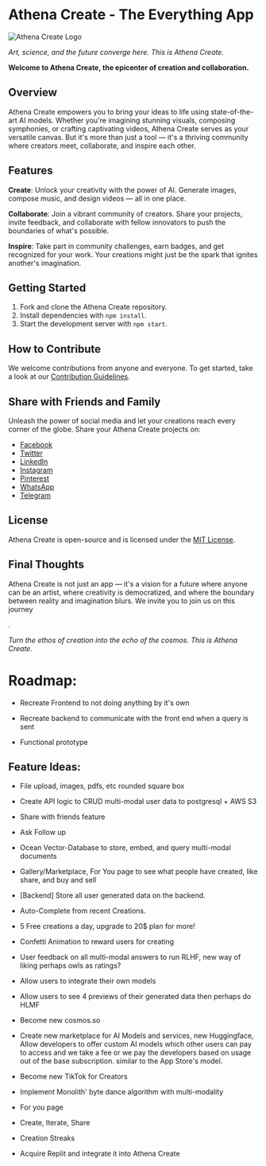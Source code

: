 # Athena Create - The Everything App

![Athena Create Logo](https://athena-create/logo.png)

*Art, science, and the future converge here. This is Athena Create.*

**Welcome to Athena Create, the epicenter of creation and collaboration.** 

## Overview

Athena Create empowers you to bring your ideas to life using state-of-the-art AI models. Whether you're imagining stunning visuals, composing symphonies, or crafting captivating videos, Athena Create serves as your versatile canvas. But it's more than just a tool — it's a thriving community where creators meet, collaborate, and inspire each other.

## Features

**Create**: Unlock your creativity with the power of AI. Generate images, compose music, and design videos — all in one place. 

**Collaborate**: Join a vibrant community of creators. Share your projects, invite feedback, and collaborate with fellow innovators to push the boundaries of what's possible.

**Inspire**: Take part in community challenges, earn badges, and get recognized for your work. Your creations might just be the spark that ignites another's imagination.

## Getting Started

1. Fork and clone the Athena Create repository.
2. Install dependencies with `npm install`.
3. Start the development server with `npm start`.

## How to Contribute

We welcome contributions from anyone and everyone. To get started, take a look at our [Contribution Guidelines](https://github.com/kyegomez/Athena-Create/blob/main/CONTRIBUTING.md).

## Share with Friends and Family

Unleash the power of social media and let your creations reach every corner of the globe. Share your Athena Create projects on:

- [Facebook](https://www.facebook.com/sharer/sharer.php?u=https://github.com/kyegomez/Athena-Create)
- [Twitter](https://twitter.com/intent/tweet?text=Check%20out%20my%20new%20creation%20on%20Athena%20Create!&url=https://github.com/kyegomez/Athena-Create)
- [LinkedIn](https://www.linkedin.com/sharing/share-offsite/?url=https://github.com/kyegomez/Athena-Create)
- [Instagram](instagram://camera)
- [Pinterest](http://pinterest.com/pin/create/button/?url=https://github.com/kyegomez/Athena-Create)
- [WhatsApp](https://wa.me/?text=Check%20out%20my%20new%20creation%20on%20Athena%20Create!%20https://github.com/kyegomez/Athena-Create)
- [Telegram](https://telegram.me/share/url?url=https://github.com/kyegomez/Athena-Create&text=Check%20out%20my%20new%20creation%20on%20Athena%20Create!)

## License

Athena Create is open-source and is licensed under the [MIT License](https://github.com/kyegomez/Athena-Create/blob/main/LICENSE).

## Final Thoughts

Athena Create is not just an app — it's a vision for a future where anyone can be an artist, where creativity is democratized, and where the boundary between reality and imagination blurs. We invite you to join us on this journey

.

*Turn the ethos of creation into the echo of the cosmos. This is Athena Create.*



# Roadmap:

* Recreate Frontend to not doing anything by it's own

* Recreate backend to communicate with the front end when a query is sent

* Functional prototype


## Feature Ideas:

* File upload, images, pdfs, etc rounded square box

* Create API logic to CRUD multi-modal user data to postgresql + AWS S3

* Share with friends feature

* Ask Follow up

* Ocean Vector-Database to store, embed, and query multi-modal documents

* Gallery/Marketplace, For You page to see what people have created, like share, and buy and sell

* [Backend] Store all user generated data on the backend.

* Auto-Complete from recent Creations.

* 5 Free creations a day, upgrade to 20$ plan for more! 

* Confetti Animation to reward users for creating

* User feedback on all multi-modal answers to run RLHF, new way of liking perhaps owls as ratings?

* Allow users to integrate their own models

* Allow users to see 4 previews of their generated data then perhaps do HLMF

* Become new cosmos.so

* Create new marketplace for AI Models and services, new Huggingface, Allow developers to offer custom AI models which other users can pay to access and we take a fee or we pay the developers based on usage out of the base subscription.  similar to the App Store's model.

* Become new TikTok for Creators

* Implement Monolith' byte dance algorithm with multi-modality

* For you page

* Create, Iterate, Share

* Creation Streaks

* Acquire Replit and integrate it into Athena Create
